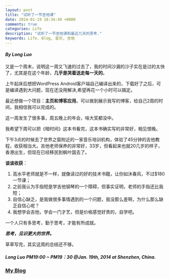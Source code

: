 ```yaml
---
layout: post
title: "试听了一节吉他课"
date: 2014-01-19 18:34:49 +0800
comments: true
categories: Life
description: "试听了一节吉他课和最近几天的思考." 
keywords: Life, Blog, 音乐, 吉他
---
```

#### ***By Long Luo***

又是一个周末，说明这一周又飞速的过去了，我的时间沙漏的沙子实在是过的太快了，尤其是在这个年龄，**几乎是哭着送走每一天的**。

上午起床后想把WordPress Android客户端自己编译出来的，下载好了之后，可是编译遇到大问题，现在还没用解决,希望再花一个小时可以搞定。

最近想做一个项目：**主页和博客应用**。可以做到展示我写的博客，给自己2周的时间，我相信我可以完成的。

<!--more-->

这一周发生了很多事，周五晚上的年会，啥大奖都没中。

我希望下周可以把《暗时间》这本书看完，这本书确实写的非常好，相见恨晚。

下午3点的时候去了世界之窗附近的一家音乐培训机构，体验了45分钟的吉他教程，收获相当大。吉他老师保养的非常好，33岁，但看起来也就20几岁的样子，香港出生，但现在已经移民到枫叶国去了。

**谈谈收获**：

1. 高水平老师就是不一样，就像读过的好的技术书籍，让你如沐春风，不过$180一节课；
2. 之前我认为手指短是学吉他钢琴的一个障碍，但事实证明，老师的手指还比我短；
3. 自信心缺乏，是我做很多事情遇到的一个问题，我没那么差啊，为什么那么缺乏自信心呢？
4. 我想学会吉他，学会一门才艺，但是价格感觉好贵的，自学吧。

一个人只有多思考，勤于思考，才能有所成就。

***思考，见识更大的世界。***

草草写完，其实这周的总结还不够。


#### ***Long Luo PM19:00 ~ PM19：30 @Jan. 19th, 2014 at Shenzhen, China.***  

### [ My Blog ](http://www.imlongluo.com/blog "Blog")
